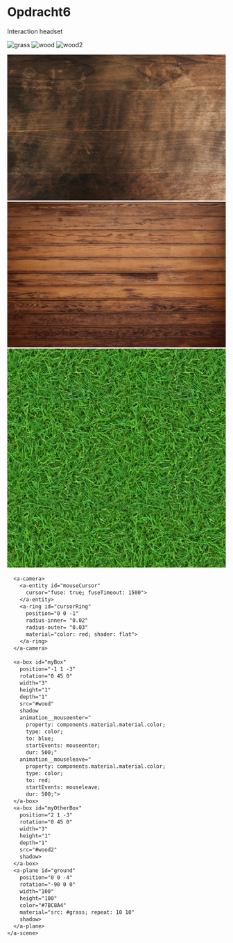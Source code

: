 # Opdracht6
Interaction headset

![grass](https://user-images.githubusercontent.com/86419683/123462596-d2c32500-d5ea-11eb-9a4e-bf834ce0b305.jpg)
![wood](https://user-images.githubusercontent.com/86419683/123462614-d787d900-d5ea-11eb-8e69-389490a7a5bf.jpg)
![wood2](https://user-images.githubusercontent.com/86419683/123462618-d8b90600-d5ea-11eb-80d9-3e2e117cdd64.jpg)


<!DOCTYPE html>
<html>
  <head>
    <meta charset="utf-8">
    <title>Hello, WebVR! • A-Frame</title>
    <meta name="viewport" content="width=device-width">
    <script src="https://aframe.io/releases/1.0.4/aframe.min.js"></script>
    <script src="main.js" defer></script>
  </head>
  <body>
    <a-scene background="color: #333333">
      <a-assets>
          <img id="wood" src="wood.jpg" />
          <img id="wood2" src="wood2.jpg" />
          <img id="grass" src="grass.jpg" />
      </a-assets>

      <a-camera>
        <a-entity id="mouseCursor"
          cursor="fuse: true; fuseTimeout: 1500">
        </a-entity>
        <a-ring id="cursorRing" 
          position="0 0 -1"
          radius-inner= "0.02"
          radius-outer= "0.03"
          material="color: red; shader: flat">
        </a-ring>
      </a-camera>
      
      <a-box id="myBox" 
        position="-1 1 -3" 
        rotation="0 45 0" 
        width="3" 
        height="1" 
        depth="1" 
        src="#wood"
        shadow 
        animation__mouseenter="
          property: components.material.material.color; 
          type: color; 
          to: blue; 
          startEvents: mouseenter; 
          dur: 500;"
        animation__mouseleave="
          property: components.material.material.color; 
          type: color; 
          to: red; 
          startEvents: mouseleave; 
          dur: 500;">  
      </a-box>
      <a-box id="myOtherBox" 
        position="2 1 -3" 
        rotation="0 45 0" 
        width="3" 
        height="1" 
        depth="1" 
        src="#wood2"
        shadow>  
      </a-box>
      <a-plane id="ground"
        position="0 0 -4" 
        rotation="-90 0 0" 
        width="100" 
        height="100" 
        color="#7BC8A4" 
        material="src: #grass; repeat: 10 10"
        shadow>
      </a-plane> 
    </a-scene>
  </body>
</html>
